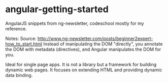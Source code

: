 # angular-getting-started
AngularJS snippets from ng-newsletter, codeschool mostly for my reference.

Notes:
Source: http://www.ng-newsletter.com/posts/beginner2expert-how_to_start.html
Instead of manipulating the DOM "directly", you annotate the DOM with metadata (directives),
and Angular manipulates the DOM for you. 

Ideal for single page apps. It is not a library but a framework for building dynamic web pages.
It focuses on extending HTML and providing dynamic data binding.
